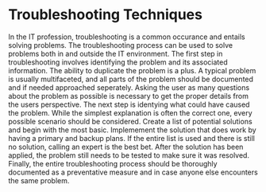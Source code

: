 # Troubleshooting Techniques

In the IT profession, troubleshooting is a common occurance and entails solving problems. The troubleshooting process can be used to solve problems both in and outside the IT environment.
The first step in troubleshooting involves identifying the problem and its associated information. The ability to duplicate the problem is a plus. A typical problem is usually multifaceted, and all parts of the problem should be documented and if needed approached seperately. Asking the user as many questions about the problem as possible is necessary to get the proper details from the users perspective.
The next step is identying what could have caused the problem. While the simplest explanation is often the correct one, every possible scenario should be considered. Create a list of potential solutions and begin with the most basic. Implemement the solution that does work by having a primary and backup plans. If the entire list is used and there is still no solution, calling an expert is the best bet. After the solution has been applied, the problem still needs to be tested to make sure it was resolved. 
Finally, the entire troubleshooting process should be thoroughly documented as a preventative measure and in case anyone else encounters the same problem.